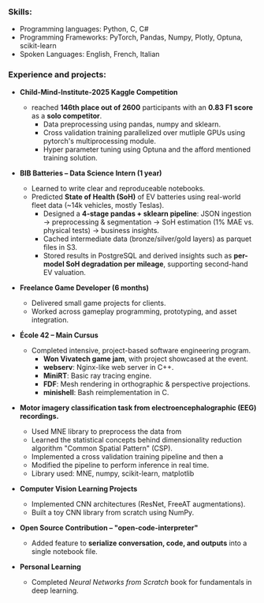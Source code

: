### Skills:
  - Programming languages: Python, C, C#
  - Programming Frameworks: PyTorch, Pandas, Numpy, Plotly, Optuna, scikit-learn
  - Spoken Languages: English, French, Italian

### Experience and projects:

- **Child-Mind-Institute-2025 Kaggle Competition**  
    - reached **146th place out of 2600** participants with an **0.83 F1 score** as a **solo competitor**.  
        -   Data preprocessing using pandas, numpy and sklearn.
        -   Cross validation training parallelized over mutliple GPUs using pytorch's multiprocessing module.
        -   Hyper parameter tuning using Optuna and the afford mentioned training solution.

- **BIB Batteries – Data Science Intern (1 year)**  
    - Learned to write clear and reproduceable notebooks.
    - Predicted **State of Health (SoH)** of EV batteries using real-world fleet data (~14k vehicles, mostly Teslas).  
        - Designed a **4-stage pandas + sklearn pipeline**: JSON ingestion → preprocessing & segmentation → SoH estimation (1% MAE vs. physical tests) → business insights.  
        - Cached intermediate data (bronze/silver/gold layers) as parquet files in S3.  
        - Stored results in PostgreSQL and derived insights such as **per-model SoH degradation per mileage**, supporting second-hand EV valuation.  

- **Freelance Game Developer (6 months)**  
    - Delivered small game projects for clients.  
    - Worked across gameplay programming, prototyping, and asset integration.  

- **École 42 – Main Cursus**  
    - Completed intensive, project-based software engineering program.  
        - **Won Vivatech game jam**, with project showcased at the event.  
        - **webserv**: Nginx-like web server in C++.  
        - **MiniRT**: Basic ray tracing engine.  
        - **FDF**: Mesh rendering in orthographic & perspective projections.  
        - **minishell**: Bash reimplementation in C.  

-  **Motor imagery classification task from electroencephalographic (EEG) recordings.**
    -  Used MNE library to preprocess the data from 
    -  Learned the statistical concepts behind dimensionality reduction algorithm "Common Spatial Pattern" (CSP).
    -  Implemented a cross validation training pipeline and then a 
    -  Modified the pipeline to perform inference in real time.
    -  Library used: MNE, numpy, scikit-learn, matplotlib

- **Computer Vision Learning Projects**  
    - Implemented CNN architectures (ResNet, FreeAT augmentations).  
    - Built a toy CNN library from scratch using NumPy.  

- **Open Source Contribution – "open-code-interpreter"**  
    - Added feature to **serialize conversation, code, and outputs** into a single notebook file.  

- **Personal Learning**  
    - Completed *Neural Networks from Scratch* book for fundamentals in deep learning.  
